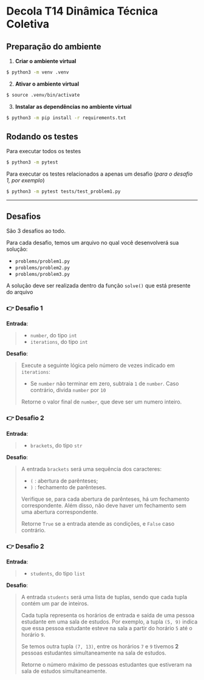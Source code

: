 # Decola T14 Dinâmica Técnica Coletiva

## Preparação do ambiente

1. **Criar o ambiente virtual**

```bash
$ python3 -m venv .venv
```

2. **Ativar o ambiente virtual**

```bash
$ source .venv/bin/activate
```

3. **Instalar as dependências no ambiente virtual**

```bash
$ python3 -m pip install -r requirements.txt
```

## Rodando os testes

Para executar todos os testes

```bash
$ python3 -m pytest
```

Para executar os testes relacionados a apenas um desafio (_para o desafio 1, por exemplo_)

```bash
$ python3 -m pytest tests/test_problem1.py
```

---

## Desafios

São 3 desafios ao todo.

Para cada desafio, temos um arquivo no qual você desenvolverá sua solução:
- `problems/problem1.py`
- `problems/problem2.py`
- `problems/problem3.py`

A solução deve ser realizada dentro da função `solve()` que está presente do arquivo

### 👉 Desafio 1

**Entrada**: 
> - `number`, do tipo `int`
> - `iterations`, do tipo `int`

**Desafio**:
> Execute a seguinte lógica pelo número de vezes indicado em `iterations`:
> - Se `number` não terminar em zero, subtraia `1` de `number`. Caso contrário, divida `number` por `10`
> 
> Retorne o valor final de `number`, que deve ser um numero inteiro.

### 👉 Desafio 2

**Entrada**: 
> - `brackets`, do tipo `str`

**Desafio**:
> A entrada `brackets` será uma sequência dos caracteres:
> - `(` : abertura de parênteses;
> - `)` : fechamento de parênteses. 
> 
> Verifique se, para cada abertura de parênteses, há um fechamento correspondente. Além disso, não deve haver um fechamento sem uma abertura correspondente. 
> 
> Retorne `True` se a entrada atende as condições, e `False` caso contrário.

### 👉 Desafio 2

**Entrada**: 
> - `students`, do tipo `list`

**Desafio**:
> A entrada `students` será uma lista de tuplas, sendo que cada tupla contém um par de inteiros.
> 
> Cada tupla representa os horários de entrada e saída de uma pessoa estudante em uma sala de estudos. Por exemplo, a tupla `(5, 9)` indica que essa pessoa estudante esteve na sala a partir do horário `5` até o horário `9`.
>
> Se temos outra tupla `(7, 13)`, entre os horários `7` e `9` tivemos **2** pessoas estudantes simultaneamente na sala de estudos. 
> 
> Retorne o número máximo de pessoas estudantes que estiveram na sala de estudos simultaneamente.

